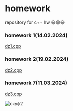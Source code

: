 # homework
repository for c++ hw  😃😃😃
### homework 1(14.02.2024)               
[dz1.cpp](https://github.com/xurky1/homework1/edit/main/dz1.cpp)

### homework 2(19.02.2024)
[dz2.cpp](https://github.com/xurky1/homework1/blob/main/dz2.cpp)

### homework 7(11.03.2024)
[dz3.cpp](https://github.com/xurky1/homework1/blob/main/dz7.cpp)

![скуф2](https://w7.pngwing.com/pngs/553/165/png-transparent-shrek-the-musical-princess-fiona-shrek-2-youtube-shrek-food-face-heroes-thumbnail.png)
